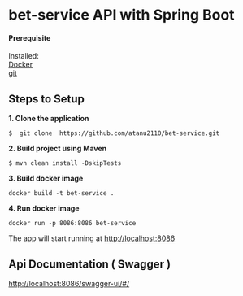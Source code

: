 # bet-service API with Spring Boot

#### Prerequisite 

Installed:   
[Docker](https://www.docker.com/)   
[git](https://www.digitalocean.com/community/tutorials/how-to-contribute-to-open-source-getting-started-with-git)  

## Steps to Setup

**1. Clone the application**

```
$  git clone  https://github.com/atanu2110/bet-service.git
```

**2. Build project using Maven**

```
$ mvn clean install -DskipTests
```

**3. Build docker image**

```
docker build -t bet-service .
```

**4. Run docker image**

```
docker run -p 8086:8086 bet-service
```

The app will start running at <http://localhost:8086>

## Api Documentation ( Swagger )

<http://localhost:8086/swagger-ui/#/>